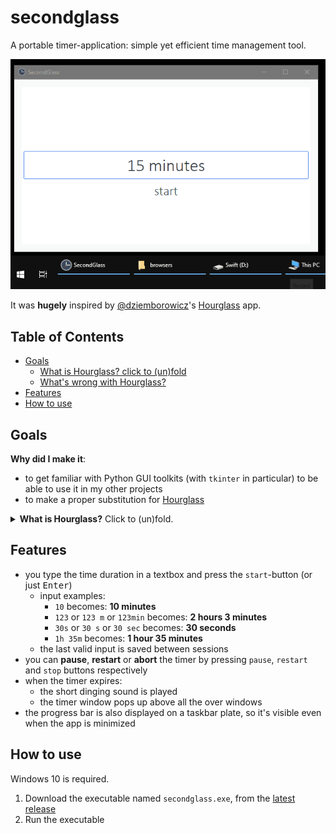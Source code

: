 

<h1>secondglass</h1>

A portable timer-application: simple yet efficient time management tool.

<div align="center">

![Screenshot](images/secondglass.gif)

</div>

It was **hugely** inspired by [@dziemborowicz](https://github.com/dziemborowicz)'s 
[Hourglass](https://github.com/dziemborowicz/hourglass) app.

<h2>Table of Contents</h2>

- [Goals](#goals)
  - [What is Hourglass? click to (un)fold](#what-is-hourglass-click-to-unfold)
  - [What's wrong with Hourglass?](#whats-wrong-with-hourglass)
- [Features](#features)
- [How to use](#how-to-use)

## Goals
**Why did I make it**:
- to get familiar with Python GUI toolkits (with `tkinter` in particular) to be able to use it in my other projects
- to make a proper substitution for [Hourglass](https://github.com/dziemborowicz/hourglass)

<details>
  <summary> <strong>What is Hourglass?</strong> Click to (un)fold.</summary>

### What is Hourglass? click to (un)fold

It's a countdown timer desctop GUI application for Windows;
written on C#; minimalistic in a Unix-way-ish sence.

It looks like this:

<div align="center">

![hourglass](images/hourglass.png)

</div>

### What's wrong with Hourglass?
Nothing's wrong with it. It's an ammazing app. I've being using it for 3+ years.

Though, in my humble opinion, it maybe needs some slight optimization. Its downsides are:
- unreasonably high memory consumption: **70-180 MB**, depending on the size of the window I guess
- inefficient GPU usage: **up to 30% load** on GeForce RTX 2060
  - *like why it even needs GPU?*
    - it is used to produce a fancy window flickering background effect when the timer has rang

</details>

## Features

- you type the time duration in a textbox and press the `start`-button (or just <kbd>Enter</kbd>)
  - input examples:
    - `10` becomes: **10 minutes**
    - `123` or `123 m` or `123min` becomes: **2 hours 3 minutes**
    - `30s` or `30 s` or `30 sec` becomes: **30 seconds**
    - `1h 35m` becomes: **1 hour 35 minutes**
  - the last valid input is saved between sessions
- you can **pause**, **restart** or **abort** the timer by pressing `pause`, `restart` and `stop` buttons respectively
- when the timer expires:
  - the short dinging sound is played
  - the timer window pops up above all the over windows
- the progress bar is also displayed on a taskbar plate, so it's visible even when the app is minimized

## How to use

Windows 10 is required.

1. Download the executable named `secondglass.exe`, from the [latest release](releases/latest)
2. Run the executable

